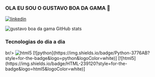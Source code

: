 ### OLA EU SOU O GUSTAVO BOA DA GAMA 👋
[![linkedin](https://img.shields.io/badge/LinkedIn-0077B5?style=for-the-badge&logo=linkedin&logoColor=white)](https://www.linkedin.com/in/gustavo-boa-da-gama-699878340/)

![gustavo boa da gama GitHub stats](https://github-readme-stats.vercel.app/api?username=gustavoboag&show_icons=true&theme=onedark)

### Tecnologias do dia a dia

<div style="display: incline_block"<>br/>
  <img aling="center" alt="html5" src=https://img.shields.io/badge/HTML-239120?style=for-the-badge&logo=html5&logoColor=white/>
[![python](https://img.shields.io/badge/Python-3776AB?style=for-the-badge&logo=python&logoColor=white)]
[![html5](https://img.shields.io/badge/HTML-239120?style=for-the-badge&logo=html5&logoColor=white)]




